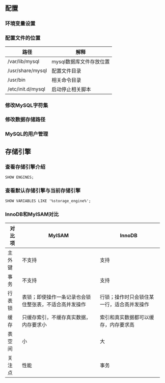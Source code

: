 ## 配置

### 环境变量设置

### 配置文件的位置

| 路径              | 解释                    |
| ----------------- | ----------------------- |
| /var/lib/mysql    | mysql数据库文件存放位置 |
| /usr/share/mysql  | 配置文件目录            |
| /usr/bin          | 相关命令目录            |
| /etc/init.d/mysql | 启动停止相关脚本        |

### 修改MySQL字符集

### 修改数据存储路径

### MySQL的用户管理



## 存储引擎

### 查看存储引擎介绍

```mysql
SHOW ENGINES;
```

### 查看默认存储引擎与当前存储引擎

```mysql
SHOW VARIABLES LIKE '%storage_engine%';
```

### InnoDB和MyISAM对比

| 对比项 | MyISAM                                                 | InnoDB                                     |
| ------ | ------------------------------------------------------ | ------------------------------------------ |
| 主外键 | 不支持                                                 | 支持                                       |
| 事务   | 不支持                                                 | 支持                                       |
| 行表锁 | 表锁；即使操作一条记录也会锁住整张表，不适合高并发操作 | 行锁；操作时只会锁住某一行，适合高并发操作 |
| 缓存   | 只缓存索引，不缓存真实数据，内存要求小                 | 索引和真实数据都可以缓存，内存要求高       |
| 表空间 | 小                                                     | 大                                         |
| 关注点 | 性能                                                   | 事务                                       |

